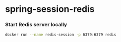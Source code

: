 # spring-session-redis

### Start Redis server locally

```bash
docker run --name redis-session -p 6379:6379 redis
```
